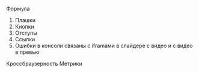 Формула

1. Плашки
2. Кнопки
3. Отступы
4. Ссылки
6. Ошибки в консоли связаны с iframами в слайдере с видео и с видео в превью


Кроссбраузерность
Метрики